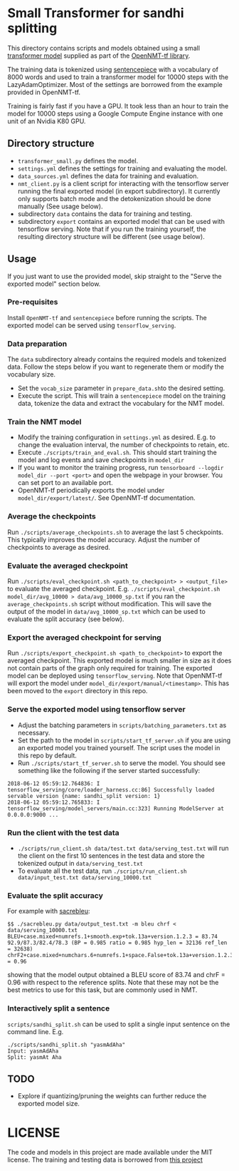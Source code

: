 # Small Transformer for sandhi splitting
This directory contains scripts and models obtained using a small
[transformer model](https://arxiv.org/abs/1706.03762) supplied 
as part of the [OpenNMT-tf library](http://opennmt.net/OpenNMT-tf).

The training data is tokenized using 
[sentencepiece](https://github.com/google/sentencepiece) with a 
vocabulary of 8000 words and used to train a transformer model 
for 10000 steps with the LazyAdamOptimizer.
Most of the settings are borrowed from the example provided in OpenNMT-tf.

Training is fairly fast if you have a GPU. It took less 
than an hour to train the model for 10000 steps using a Google
Compute Engine instance with one unit of an Nvidia K80 GPU.

## Directory structure
* `transformer_small.py` defines the model. 
* `settings.yml` defines the settings for training and evaluating the model.
* `data_sources.yml` defines the data for training and evaluation.
* `nmt_client.py` is a client script for interacting with the tensorflow server running 
the final exported model (in export subdirectory). It currently only supports batch mode 
and the detokenization should be done manually (See usage below).
* subdirectory `data` contains the data for training and testing.
* subdirectory `export` contains an exported model that can be used with tensorflow serving. 
Note that if you run the training yourself, the resulting directory structure will be different (see usage below).

## Usage

If you just want to use the provided model, skip straight to the "Serve the exported model" section below.

### Pre-requisites
Install `OpenNMT-tf` and `sentencepiece` before running the scripts. 
The exported model can be served using `tensorflow_serving`.

### Data preparation
The `data` subdirectory already contains the required models 
and tokenized data. Follow the steps below if you want to 
regenerate them or modify the vocabulary size.

* Set the `vocab_size` parameter in `prepare_data.sh`to the desired setting.
* Execute the script. This will train a `sentencepiece` model on the training data,
tokenize the data and extract the vocabulary for the NMT model.

### Train the NMT model
* Modify the training configuration in `settings.yml` as desired. E.g. to change the evaluation interval, 
the number of checkpoints to retain, etc.
* Execute `./scripts/train_and_eval.sh`. This should start training the model and log events and 
save checkpoints in `model_dir`
* If you want to monitor the training progress, run `tensorboard --logdir model_dir --port <port>`
and open the webpage in your browser. You can set port to an available port.
* OpenNMT-tf periodically exports the model under `model_dir/export/latest/`. See OpenNMT-tf documentation.

### Average the checkpoints
Run `./scripts/average_checkpoints.sh` to average the last 5 checkpoints. This typically improves the model accuracy.
Adjust the number of checkpoints to average as desired.

### Evaluate the averaged checkpoint
Run `./scripts/eval_checkpoint.sh <path_to_checkpoint> > <output_file>` to evaluate the averaged checkpoint. 
E.g. `./scripts/eval_checkpoint.sh model_dir/avg_10000 > data/avg_10000_sp.txt` if you ran the `average_checkpoints.sh` script 
without modification. This will save the output of the model in `data/avg_10000_sp.txt` which can be used to evaluate the split accuracy (see below).

### Export the averaged checkpoint for serving
Run `./scripts/export_checkpoint.sh <path_to_checkpoint>` to export the averaged checkpoint. 
This exported model is much smaller in size as it does not contain parts of the graph only required for training.
The exported model can be deployed using `tensorflow_serving`. Note that OpenNMT-tf will export the model under
`model_dir/export/manual/<timestamp>`. This has been moved to the `export` directory in this repo.

### Serve the exported model using tensorflow server
* Adjust the batching parameters in `scripts/batching_parameters.txt` as necessary. 
* Set the path to the model in `scripts/start_tf_server.sh` if you are using an exported 
model you trained yourself. The script uses the model in this repo by default.
* Run `./scripts/start_tf_server.sh` to serve the model. 
You should see something like the following if the server started successfully:
```
2018-06-12 05:59:12.764836: I tensorflow_serving/core/loader_harness.cc:86] Successfully loaded servable version {name: sandhi_split version: 1}
2018-06-12 05:59:12.765833: I tensorflow_serving/model_servers/main.cc:323] Running ModelServer at 0.0.0.0:9000 ...
```

### Run the client with the test data
* `./scripts/run_client.sh data/test.txt data/serving_test.txt` will run the client on the first 10 sentences in the test data and store the tokenized output in `data/serving_test.txt`
* To evaluate all the test data, run `./scripts/run_client.sh data/input_test.txt data/serving_10000.txt`


### Evaluate the split accuracy
For example with [sacrebleu](https://raw.githubusercontent.com/awslabs/sockeye/master/contrib/sacrebleu/sacrebleu.py):
```
$$ ./sacrebleu.py data/output_test.txt -m bleu chrf < data/serving_10000.txt
BLEU+case.mixed+numrefs.1+smooth.exp+tok.13a+version.1.2.3 = 83.74 92.9/87.3/82.4/78.3 (BP = 0.985 ratio = 0.985 hyp_len = 32136 ref_len = 32638)
chrF2+case.mixed+numchars.6+numrefs.1+space.False+tok.13a+version.1.2.3 = 0.96
```
showing that the model output obtained a BLEU score of 83.74 and chrF = 0.96 with respect to the reference splits. 
Note that these may not be the best metrics to use for this task, but are commonly used in NMT.

### Interactively split a sentence
`scripts/sandhi_split.sh` can be used to split a single input sentence on the command line. E.g.
```
./scripts/sandhi_split.sh "yasmAdAha"
Input: yasmAdAha
Split: yasmAt Aha
```

## TODO
* Explore if quantizing/pruning the weights can further reduce the exported model size.

# LICENSE
The code and models in this project are made available under the MIT license. The training and testing data is borrowed from [this project](https://github.com/cvikasreddy/skt/)
